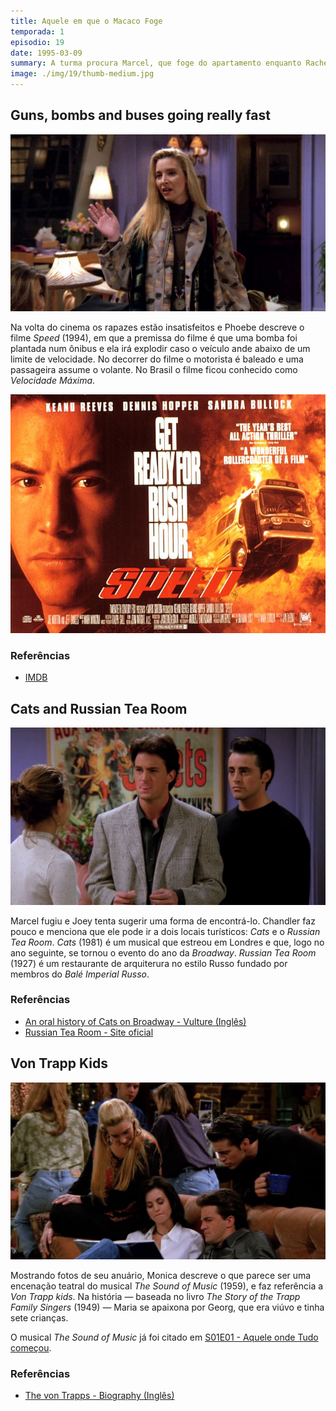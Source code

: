 ```yaml
---
title: Aquele em que o Macaco Foge
temporada: 1
episodio: 19
date: 1995-03-09
summary: A turma procura Marcel, que foge do apartamento enquanto Rachel toma conta dele.
image: ./img/19/thumb-medium.jpg
---
```


## Guns, bombs and buses going really fast

![Guns, bombs and buses going really fast](./img/19/guns-bombs-and-buses-going-really-fast.png)

<cena>
  <phoebe
    original="- I'm sorry it wasn't one of those movies with guns and bombs and buses going really fast."
    traducao="- Desculpe se não foi um daqueles filmes com armas e bombas e ônibus em alta velocidade."
  />
</cena>

Na volta do cinema os rapazes estão insatisfeitos e Phoebe descreve o filme *Speed*
(1994), em que a premissa do filme é que uma bomba foi plantada num ônibus e ela
irá explodir caso o veículo ande abaixo de um limite de velocidade. No decorrer
do filme o motorista é baleado e uma passageira assume o volante. No Brasil o
filme ficou conhecido como *Velocidade Máxima*.

![Speed - Poster](./img/19/speed-poster.jpg)

### Referências

- [IMDB](https://www.imdb.com/title/tt0111257/?ref_=nv_sr_srsg_0)

## Cats and Russian Tea Room

![Cats and Russian Tea Room](./img/19/cats-and-russian-tea-room.png)

<cena>
  <joey
    original="- You're a monkey, you're loose in the city. Where do you go?"
    traducao="- "
  />
  <chandler
    original="- Okay, it's his first time out, so he's probably gonna want to do some of the touristy things. I'll go to Cats. You go to the Russian Tea Room."
    traducao="- "
  />
</cena>

Marcel fugiu e Joey tenta sugerir uma forma de encontrá-lo. Chandler faz pouco e
menciona que ele pode ir a dois locais turísticos: *Cats* e o *Russian Tea Room*.
*Cats* (1981) é um musical que estreou em Londres e que, logo no ano seguinte,
se tornou o evento do ano da *Broadway*. *Russian Tea Room* (1927) é um restaurante
de arquiterura no estilo Russo fundado por membros do *Balé Imperial Russo*.

### Referências

- [An oral history of Cats on Broadway - Vulture (Inglês)](https://www.vulture.com/2019/12/cats-oral-history-as-told-by-its-cats.html)
- [Russian Tea Room - Site oficial](https://russiantearoomnyc.com/about/)

## Von Trapp Kids

![Von Trapp Kids](./img/19/von-trapp-kids.png)

<cena>
  <monica
    original="- This is me in The Sound of Music. You see the von Trapp kids?"
    traducao="- Esta sou eu no The Sound of Music. Conseguem ver as crianças von Trapp?"
  />
  <phoebe
    original="- No."
    traducao="- Não."
  />
  <monica
    original="- That's because I'm in front of them."
    traducao="- É porque estou na frente delas."
  />
</cena>

Mostrando fotos de seu anuário, Monica descreve o que parece ser uma encenação
teatral do musical *The Sound of Music* (1959), e faz referência a *Von Trapp kids*.
Na história &#8212; baseada no livro *The Story of the Trapp Family Singers* (1949) &#8212;
Maria se apaixona por Georg, que era viúvo e tinha sete crianças.

O musical *The Sound of Music* já foi citado em
[S01E01 - Aquele onde Tudo começou](/temporada/1/episodio/1/).

### Referências

- [The von Trapps - Biography (Inglês)](https://www.biography.com/news/real-von-trapp-family-sound-of-music)
